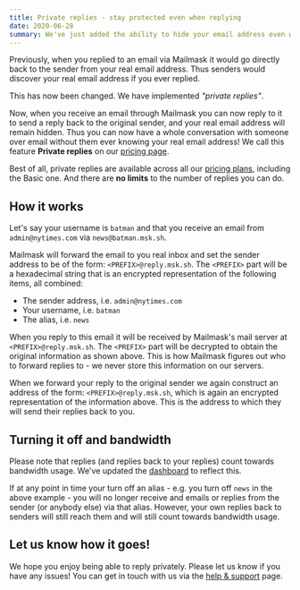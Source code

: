 ```yaml
---
title: Private replies - stay protected even when replying
date: 2020-06-28
summary: We've just added the ability to hide your email address even when replying to messages received via Mailmask. Here we explain how this works.
---
```


Previously, when you replied to an email via Mailmask it would go directly back to the sender from your real email address. Thus senders would
discover your real email address if you ever replied.

This has now been changed. We have implemented _"private replies"_.

Now, when you receive an email through Mailmask you can now reply to it to send a reply back to the original sender, and your real email address will
remain hidden. Thus you can now have a whole conversation with someone over email without them ever knowing your real email address! We call this
feature **Private replies** on our [pricing page](/pricing).

Best of all, private replies are available across all our [pricing plans](/pricing), including the Basic one. And there are **no limits** to the number of replies you can do.

## How it works

Let's say your username is `batman` and that you receive an email from `admin@nytimes.com` via `news@batman.msk.sh`.

Mailmask will forward the email to you real inbox and set the sender address to be of the form: `<PREFIX>@reply.msk.sh`. The `<PREFIX>` part will be a hexadecimal
string that is an encrypted representation of the following items, all combined:

* The sender address, i.e. `admin@nytimes.com`
* Your username, i.e. `batman`
* The alias, i.e. `news`

When you reply to this email it will be received by Mailmask's mail server at `<PREFIX>@reply.msk.sh`. The `<PREFIX>` part will be decrypted to obtain the
original information as shown above. This is how Mailmask figures out who to forward replies to - we never store this information on our servers.

When we forward your reply to the original sender we again construct an address of the form: `<PREFIX>@reply.msk.sh`, which is again an encrypted representation
of the information above. This is the address to which they will send their replies back to you.

## Turning it off and bandwidth

Please note that replies (and replies back to your replies) count towards bandwidth usage. We've updated the [dashboard](/dashboard) to reflect this.

If at any point in time your turn off an alias - e.g. you turn off `news` in the above example - you will no longer receive and emails or replies from the sender
(or anybody else) via that alias. However, your own replies back to senders will still reach them and will still count towards bandwidth usage.

## Let us know how it goes!

We hope you enjoy being able to reply privately. Please let us know if you have any issues! You can get in touch with us via the [help & support](/help) page.
